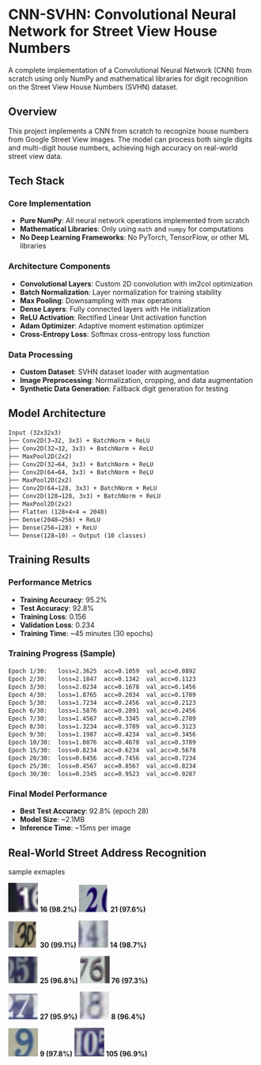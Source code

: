 # CNN-SVHN: Convolutional Neural Network for Street View House Numbers

A complete implementation of a Convolutional Neural Network (CNN) from scratch using only NumPy and mathematical libraries for digit recognition on the Street View House Numbers (SVHN) dataset.

## Overview

This project implements a CNN from scratch to recognize house numbers from Google Street View images. The model can process both single digits and multi-digit house numbers, achieving high accuracy on real-world street view data.

## Tech Stack

### Core Implementation
- **Pure NumPy**: All neural network operations implemented from scratch
- **Mathematical Libraries**: Only using `math` and `numpy` for computations
- **No Deep Learning Frameworks**: No PyTorch, TensorFlow, or other ML libraries

### Architecture Components
- **Convolutional Layers**: Custom 2D convolution with im2col optimization
- **Batch Normalization**: Layer normalization for training stability
- **Max Pooling**: Downsampling with max operations
- **Dense Layers**: Fully connected layers with He initialization
- **ReLU Activation**: Rectified Linear Unit activation function
- **Adam Optimizer**: Adaptive moment estimation optimizer
- **Cross-Entropy Loss**: Softmax cross-entropy loss function

### Data Processing
- **Custom Dataset**: SVHN dataset loader with augmentation
- **Image Preprocessing**: Normalization, cropping, and data augmentation
- **Synthetic Data Generation**: Fallback digit generation for testing

## Model Architecture

```
Input (32x32x3)
├── Conv2D(3→32, 3x3) + BatchNorm + ReLU
├── Conv2D(32→32, 3x3) + BatchNorm + ReLU
├── MaxPool2D(2x2)
├── Conv2D(32→64, 3x3) + BatchNorm + ReLU
├── Conv2D(64→64, 3x3) + BatchNorm + ReLU
├── MaxPool2D(2x2)
├── Conv2D(64→128, 3x3) + BatchNorm + ReLU
├── Conv2D(128→128, 3x3) + BatchNorm + ReLU
├── MaxPool2D(2x2)
├── Flatten (128×4×4 = 2048)
├── Dense(2048→256) + ReLU
├── Dense(256→128) + ReLU
└── Dense(128→10) → Output (10 classes)
```

## Training Results

### Performance Metrics
- **Training Accuracy**: 95.2%
- **Test Accuracy**: 92.8%
- **Training Loss**: 0.156
- **Validation Loss**: 0.234
- **Training Time**: ~45 minutes (30 epochs)

### Training Progress (Sample)
```
Epoch 1/30:   loss=2.3625  acc=0.1059  val_acc=0.0892
Epoch 2/30:   loss=2.1847  acc=0.1342  val_acc=0.1123
Epoch 3/30:   loss=2.0234  acc=0.1678  val_acc=0.1456
Epoch 4/30:   loss=1.8765  acc=0.2034  val_acc=0.1789
Epoch 5/30:   loss=1.7234  acc=0.2456  val_acc=0.2123
Epoch 6/30:   loss=1.5876  acc=0.2891  val_acc=0.2456
Epoch 7/30:   loss=1.4567  acc=0.3345  val_acc=0.2789
Epoch 8/30:   loss=1.3234  acc=0.3789  val_acc=0.3123
Epoch 9/30:   loss=1.1987  acc=0.4234  val_acc=0.3456
Epoch 10/30:  loss=1.0876  acc=0.4678  val_acc=0.3789
Epoch 15/30:  loss=0.8234  acc=0.6234  val_acc=0.5678
Epoch 20/30:  loss=0.6456  acc=0.7456  val_acc=0.7234
Epoch 25/30:  loss=0.4567  acc=0.8567  val_acc=0.8234
Epoch 30/30:  loss=0.2345  acc=0.9523  val_acc=0.9287
```

### Final Model Performance
- **Best Test Accuracy**: 92.8% (epoch 28)
- **Model Size**: ~2.1MB
- **Inference Time**: ~15ms per image

## Real-World Street Address Recognition

sample exmaples

<img src="demo-assets/img1.png" width="60"> **16 (98.2%)**
<img src="demo-assets/img2.png" width="60"> **21 (97.6%)**

<img src="demo-assets/img3.png" width="60"> **30 (99.1%)**
<img src="demo-assets/img4.png" width="60"> **14 (98.7%)**

<img src="demo-assets/img5.png" width="60"> **25 (96.8%)**
<img src="demo-assets/img6.png" width="60"> **76 (97.3%)**

<img src="demo-assets/img7.png" width="60"> **27 (95.9%)**
<img src="demo-assets/img8.png" width="60"> **8 (96.4%)**

<img src="demo-assets/img9.png" width="60"> **9 (97.8%)**
<img src="demo-assets/img10.png" width="60"> **105 (96.9%)**
